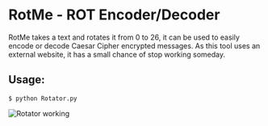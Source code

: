 # RotMe - ROT Encoder/Decoder

RotMe takes a text and rotates it from 0 to 26, it can be used to easily encode or decode Caesar Cipher encrypted messages.
As this tool uses an external website, it has a small chance of stop working someday.

## Usage:
`$ python Rotator.py`  

![Rotator working](https://user-images.githubusercontent.com/64245567/149038480-f1d2de1a-8820-4b5d-b870-dbe4036a1552.png)
